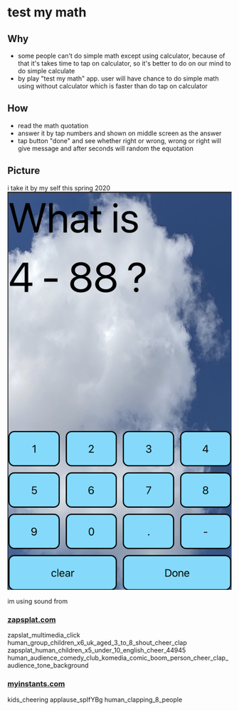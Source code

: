 # test my math

## Why
- some people can't do simple math except using calculator, because of that it's takes time to tap on calculator, so it's better to do on our mind to do simple calculate
- by play "test my math" app. user will have chance to do simple math using without calculator which is faster than do tap on calculator

## How
- read the math quotation
- answer it by tap numbers and shown on middle screen as the answer
- tap button "done" and see whether right or wrong, wrong or right will give message and after seconds will random the equotation

## Picture
i take it by my self this spring 2020
![](./images.png)


im using sound from

### [zapsplat.com](https://www.zapsplat.com/)
zapslat_multimedia_click
human_group_children_x6_uk_aged_3_to_8_shout_cheer_clap
zapsplat_human_children_x5_under_10_english_cheer_44945
human_audience_comedy_club_komedia_comic_boom_person_cheer_clap_audience_tone_background

### [myinstants.com](https://www.myinstants.com/)
kids_cheering
applause_spIfYBg
human_clapping_8_people
